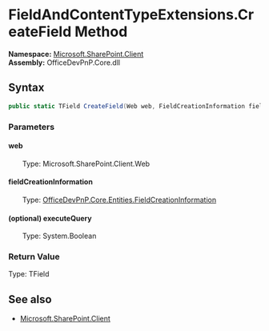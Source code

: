 # FieldAndContentTypeExtensions.CreateField Method  
  

**Namespace:** [Microsoft.SharePoint.Client](Microsoft.SharePoint.Client.md)  
**Assembly:** OfficeDevPnP.Core.dll  
## Syntax
```C#
public static TField CreateField(Web web, FieldCreationInformation fieldCreationInformation, Boolean executeQuery)
```
### Parameters
#### web  
&emsp;&emsp;Type: Microsoft.SharePoint.Client.Web  

#### fieldCreationInformation  
&emsp;&emsp;Type: [OfficeDevPnP.Core.Entities.FieldCreationInformation](OfficeDevPnP.Core.Entities.FieldCreationInformation.md)  

#### (optional) executeQuery  
&emsp;&emsp;Type: System.Boolean  

### Return Value
Type: TField  

## See also
- [Microsoft.SharePoint.Client](Microsoft.SharePoint.Client.md)

